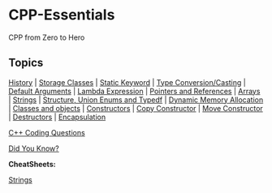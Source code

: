 # CPP-Essentials

CPP from Zero to Hero

## Topics

[History](/Theory/history.md) | [Storage Classes](/Theory/storageClasses.md) | [Static Keyword](/Theory/staticKeyword.md) | [Type Conversion/Casting](/Theory/typeCasting.md) | [Default Arguments](/Theory/defaultarguments.md) | [Lambda Expression](/Theory/lambdaExpression.md) | [Pointers and References](/Theory/pointersAndReferences.md) | [Arrays](/Theory/array.md) | [Strings](/Theory/strings.md) | [Structure, Union Enums and Typedf](/Theory/structures.md) | [Dynamic Memory Allocation](/Theory/dymanicMemory.md) | [Classes and objects](/Theory/classesAndObjects.md) | [Constructors](/Theory/constructors.md) | [Copy Constructor](/Theory/copyConstructor.md) | [Move Constructor](/Theory/moveConstructor.md) | [Destructors](/Theory/destructor.md) | [Encapsulation](/Theory/encapsulation.md)

[C++ Coding Questions](/Theory/codingQuestions.md)

[Did You Know?](/Theory/didYouKnow.md)

**CheatSheets:**

[Strings](/Theory/stringCheatSheet.md)
